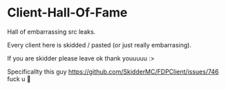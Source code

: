 # Client-Hall-Of-Fame
Hall of embarrassing src leaks.

Every client here is skidded / pasted (or just really embarrasing).

If you are skidder please leave ok thank youuuuu :>

Specificallty this guy https://github.com/SkidderMC/FDPClient/issues/746 fuck u :middle_finger:
